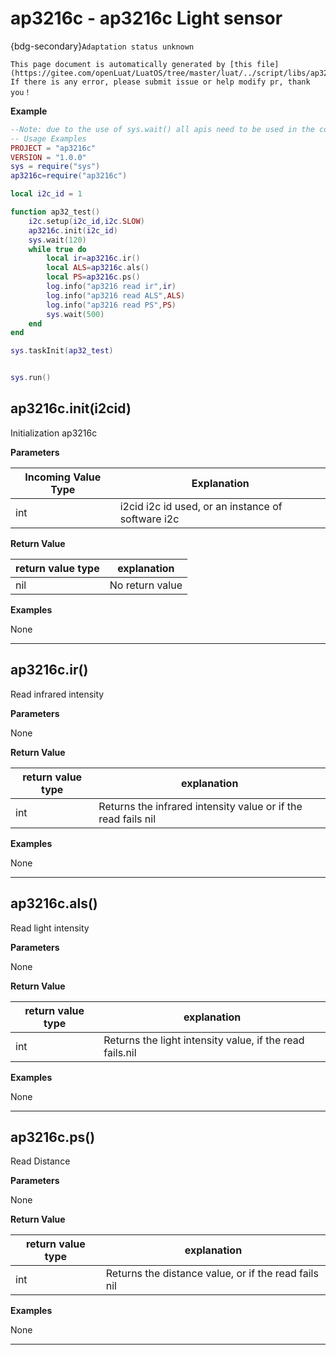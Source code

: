 # ap3216c - ap3216c Light sensor 

{bdg-secondary}`Adaptation status unknown`

```{note}
This page document is automatically generated by [this file](https://gitee.com/openLuat/LuatOS/tree/master/luat/../script/libs/ap3216c.lua). If there is any error, please submit issue or help modify pr, thank you！
```


**Example**

```lua
--Note: due to the use of sys.wait() all apis need to be used in the coroutine
-- Usage Examples
PROJECT = "ap3216c"
VERSION = "1.0.0"
sys = require("sys")
ap3216c=require("ap3216c")

local i2c_id = 1

function ap32_test()
    i2c.setup(i2c_id,i2c.SLOW)
    ap3216c.init(i2c_id)
    sys.wait(120)
    while true do
        local ir=ap3216c.ir()
        local ALS=ap3216c.als()
        local PS=ap3216c.ps()
        log.info("ap3216 read ir",ir)
        log.info("ap3216 read ALS",ALS)
        log.info("ap3216 read PS",PS)
        sys.wait(500)
    end
end

sys.taskInit(ap32_test)


sys.run()

```

## ap3216c.init(i2cid)



Initialization ap3216c

**Parameters**

|Incoming Value Type | Explanation|
|-|-|
|int|i2cid i2c id used, or an instance of software i2c|

**Return Value**

|return value type | explanation|
|-|-|
|nil|No return value|

**Examples**

None

---

## ap3216c.ir()



Read infrared intensity

**Parameters**

None

**Return Value**

|return value type | explanation|
|-|-|
|int|Returns the infrared intensity value or if the read fails nil|

**Examples**

None

---

## ap3216c.als()



Read light intensity

**Parameters**

None

**Return Value**

|return value type | explanation|
|-|-|
|int|Returns the light intensity value, if the read fails.nil|

**Examples**

None

---

## ap3216c.ps()



Read Distance

**Parameters**

None

**Return Value**

|return value type | explanation|
|-|-|
|int|Returns the distance value, or if the read fails nil|

**Examples**

None

---

